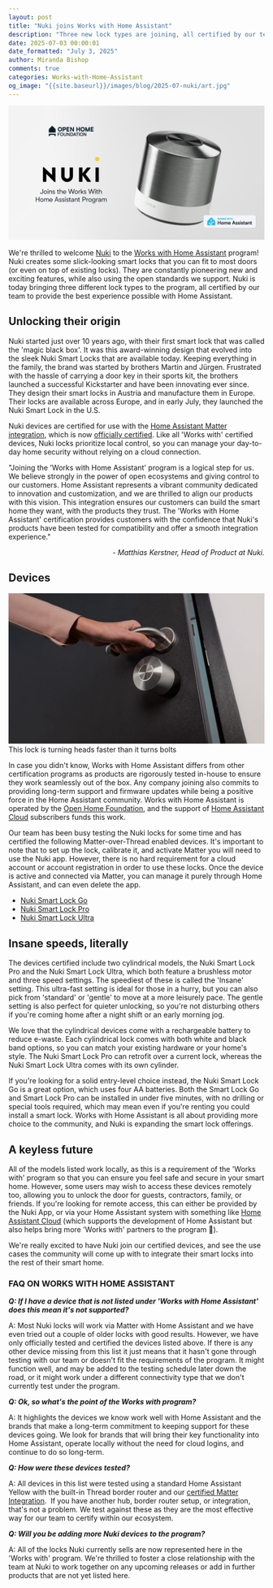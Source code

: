 ```yaml
---
layout: post
title: "Nuki joins Works with Home Assistant"
description: "Three new lock types are joining, all certified by our team to provide the best experience possible with Home Assistant"
date: 2025-07-03 00:00:01
date_formatted: "July 3, 2025"
author: Miranda Bishop
comments: true
categories: Works-with-Home-Assistant
og_image: "{{site.baseurl}}/images/blog/2025-07-nuki/art.jpg"
---
```


<img src='/images/blog/2025-07-nuki/art.jpg' style='border: 0;box-shadow: none;' alt="Nuki Joins Works with Home Assistant">

We're thrilled to welcome [Nuki](https://nuki.io/) to the [Works with Home Assistant](https://works-with.home-assistant.io/) program! Nuki creates some slick-looking smart locks that you can fit to most doors (or even on top of existing locks). They are constantly pioneering new and exciting features, while also using the open standards we support. Nuki is today bringing three different lock types to the program, all certified by our team to provide the best experience possible with Home Assistant.<!--more-->

## Unlocking their origin

Nuki started just over 10 years ago, with their first smart lock that was called the 'magic black box'. It was this award-winning design that evolved into the sleek Nuki Smart Locks that are available today.  Keeping everything in the family, the brand was started by brothers Martin and Jürgen. Frustrated with the hassle of carrying a door key in their sports kit, the brothers launched a successful Kickstarter and have been innovating ever since. They design their smart locks in Austria and manufacture them in Europe. Their locks are available across Europe, and in early July, they launched the Nuki Smart Lock in the U.S.

Nuki devices are certified for use with the [Home Assistant Matter integration](/integrations/matter/), which is now [officially certified](/blog/2025/03/10/matter-certification/). Like all 'Works with' certified devices, Nuki locks prioritize local control, so you can manage your day-to-day home security without relying on a cloud connection.

<div class="alert">
    <p>"Joining the 'Works with Home Assistant' program is a logical step for us. We believe strongly in the power of open ecosystems and giving control to our customers. Home Assistant represents a vibrant community dedicated to innovation and customization, and we are thrilled to align our products with this vision. This integration ensures our customers can build the smart home they want, with the products they trust. The 'Works with Home Assistant' certification provides customers with the confidence that Nuki's products have been tested for compatibility and offer a smooth integration experience."</p>
<em style="text-align: right; display: block;">- Matthias Kerstner, Head of Product at Nuki.</em>
</div>

## Devices

<p class='img'><img src='/images/blog/2025-07-nuki/lock.jpg' style='border: 0;box-shadow: none;' alt="Smart lock pro">This lock is turning heads faster than it turns bolts</p>

In case you didn't know, Works with Home Assistant differs from other certification programs as products are rigorously tested in-house to ensure they work seamlessly out of the box. Any company joining also commits to providing long-term support and firmware updates while being a positive force in the Home Assistant community. Works with Home Assistant is operated by the [Open Home Foundation](https://www.openhomefoundation.org/), and the support of [Home Assistant Cloud](/cloud/) subscribers funds this work.

Our team has been busy testing the Nuki locks for some time and has certified the following Matter-over-Thread enabled devices. It's important to note that to set up the lock, calibrate it, and activate Matter you will need to use the Nuki app. However, there is no hard requirement for a cloud account or account registration in order to use these locks. Once the device is active and connected via Matter, you can manage it purely through Home Assistant, and can even delete the app.

- [Nuki Smart Lock Go](https://nuki.io/en-uk/products/smart-lock-go)
- [Nuki Smart Lock Pro](https://nuki.io/en-uk/products/smart-lock-pro-5th-gen)
- [Nuki Smart Lock Ultra](https://nuki.io/en-uk/products/smart-lock-ultra)

## Insane speeds, literally

The devices certified include two cylindrical models, the Nuki Smart Lock Pro and the Nuki Smart Lock Ultra, which both feature a brushless motor and three speed settings. The speediest of these is called the 'Insane' setting. This ultra-fast setting is ideal for those in a hurry, but you can also pick from 'standard' or 'gentle' to move at a more leisurely pace. The gentle setting is also perfect for quieter unlocking, so you're not disturbing others if you're coming home after a night shift or an early morning jog.

We love that the cylindrical devices come with a rechargeable battery to reduce e-waste. Each cylindrical lock comes with both white and black band options, so you can match your existing hardware or your home's style. The Nuki Smart Lock Pro can retrofit over a current lock, whereas the Nuki Smart Lock Ultra comes with its own cylinder.

If you're looking for a solid entry-level choice instead, the Nuki Smart Lock Go is a great option, which uses four AA batteries. Both the Smart Lock Go and Smart Lock Pro can be installed in under five minutes, with no drilling or special tools required, which may mean even if you're renting you could install a smart lock. Works with Home Assistant is all about providing more choice to the community, and Nuki is expanding the smart lock offerings.

## A keyless future

All of the models listed work locally, as this is a requirement of the 'Works with' program so that you can ensure you feel safe and secure in your smart home. However, some users may wish to access these devices remotely too, allowing you to unlock the door for guests, contractors, family, or friends. If you're looking for remote access, this can either be provided by the Nuki App, or via your Home Assistant system with something like [Home Assistant Cloud](/cloud/) (which supports the development of Home Assistant but also helps bring more 'Works with' partners to the program 🤝).

We're really excited to have Nuki join our certified devices, and see the use cases the community will come up with to integrate their smart locks into the rest of their smart home.

### FAQ ON WORKS WITH HOME ASSISTANT

***Q: If I have a device that is not listed under 'Works with Home Assistant' does this mean it's not supported?***

A: Most Nuki locks will work via Matter with Home Assistant and we have even tried out a couple of older locks with good results. However, we have only officially tested and certified the devices listed above. If there is any other device missing from this list it just means that it hasn't gone through testing with our team or doesn't fit the requirements of the program. It might function well, and may be added to the testing schedule later down the road, or it might work under a different connectivity type that we don't currently test under the program.

***Q: Ok, so what's the point of the Works with program?***

A: It highlights the devices we know work well with Home Assistant and the brands that make a long-term commitment to keeping support for these devices going. We look for brands that will bring their key functionality into Home Assistant, operate locally without the need for cloud logins, and continue to do so long-term.

***Q: How were these devices tested?***

A: All devices in this list were tested using a standard Home Assistant Yellow with the built-in Thread border router and our [certified Matter Integration](/integrations/matter/).  If you have another hub, border router setup, or integration, that's not a problem. We test against these as they are the most effective way for our team to certify within our ecosystem.

***Q: Will you be adding more Nuki devices to the program?***

A: All of the locks Nuki currently sells are now represented here in the 'Works with' program. We're thrilled to foster a close relationship with the team at Nuki to work together on any upcoming releases or add in further products that are not yet listed here.
